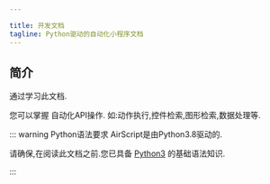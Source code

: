 ```yaml
---

title: 开发文档
tagline: Python驱动的自动化小程序文档
---
```



## 简介

通过学习此文档.

您可以掌握 自动化API操作. 如:动作执行,控件检索,图形检索,数据处理等.

::: warning Python语法要求
AirScript是由Python3.8驱动的.

请确保,在阅读此文档之前.您已具备 [Python3](https://www.bilibili.com/video/BV1WX4y1s7Ab) 的基础语法知识.

:::


